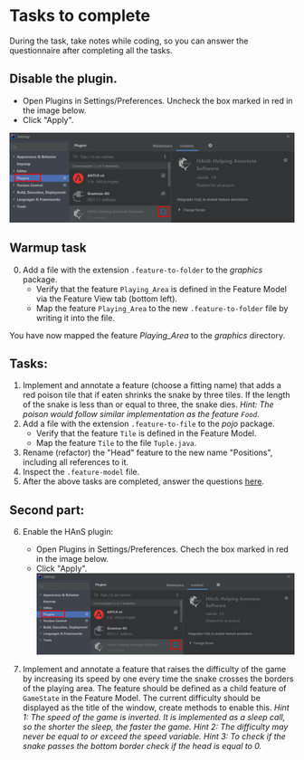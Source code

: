 # Tasks to complete

During the task, take notes while coding, so you can answer the questionnaire after completing all the tasks.

## Disable the plugin.
* Open Plugins in Settings/Preferences. Uncheck the box marked in red in the image below.
* Click "Apply".

![](./enable.png)
## Warmup task

0. Add a file with the extension `.feature-to-folder` to the *graphics* package.
    * Verify that the feature `Playing_Area` is defined in the Feature Model via the Feature View tab (bottom left).
    * Map the feature `Playing_Area` to the new `.feature-to-folder` file by writing it into the file.

You have now mapped the feature *Playing_Area* to the *graphics* directory.

## Tasks:

1.  Implement and annotate a feature (choose a fitting name) that adds a red poison tile that if eaten shrinks the snake
    by three tiles. If the length of the snake is less than or equal to three, the snake dies. *Hint: The poison would 
    follow similar implementation as the feature `Food`.*
2. Add a file with the extension `.feature-to-file` to the *pojo* package.
    * Verify that the feature `Tile` is defined in the Feature Model.
    * Map the feature `Tile` to the file `Tuple.java`.
3. Rename (refactor) the "Head" feature to the new name "Positions", including all references to it.
4. Inspect the `.feature-model` file.
5. After the above tasks are completed, answer the questions [here](https://forms.gle/xWZdGAT9wo6xygov7).

## Second part:

6. Enable the HAnS plugin:
    * Open Plugins in Settings/Preferences. Chech the box marked in red in the image below.
    * Click "Apply".
![](./enable.png)

7.  Implement and annotate a feature that raises the difficulty of the game by increasing its speed by one every time the
    snake crosses the borders of the playing area. The feature should be defined as a child feature of `GameState` in the
    Feature Model. The current difficulty should be displayed as the title of the window, create methods to enable this.
    *Hint 1: The speed of the game is inverted. It is implemented as a sleep call, so the shorter the sleep, the faster the game.*
    *Hint 2: The difficulty may never be equal to or exceed the speed variable.*
    *Hint 3: To check if the snake passes the bottom border check if the head is equal to 0.*  